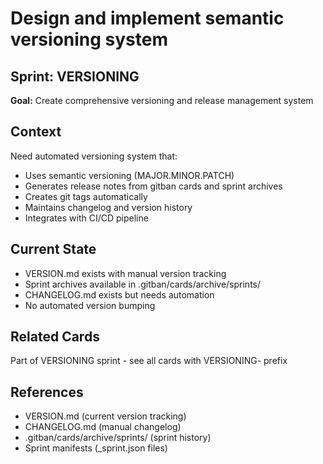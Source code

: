 # Design and implement semantic versioning system

## Sprint: VERSIONING
**Goal:** Create comprehensive versioning and release management system

## Context
Need automated versioning system that:
- Uses semantic versioning (MAJOR.MINOR.PATCH)
- Generates release notes from gitban cards and sprint archives
- Creates git tags automatically
- Maintains changelog and version history
- Integrates with CI/CD pipeline

## Current State
- VERSION.md exists with manual version tracking
- Sprint archives available in .gitban/cards/archive/sprints/
- CHANGELOG.md exists but needs automation
- No automated version bumping

## Related Cards
Part of VERSIONING sprint - see all cards with VERSIONING- prefix

## References
- VERSION.md (current version tracking)
- CHANGELOG.md (manual changelog)
- .gitban/cards/archive/sprints/ (sprint history)
- Sprint manifests (_sprint.json files)